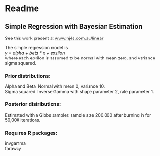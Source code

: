 # Readme

## Simple Regression with Bayesian Estimation

See this work present at www.njds.com.au/linear <br />

The simple regression model is <br />
<i>y = alpha + beta * x + epsilon</i> <br />
where each epsilon is assumed to be normal with mean zero, and variance sigma squared. 

### Prior distributions:
Alpha and Beta: Normal with mean 0, variance 10. <br />
Sigma squared: Inverse Gamma with shape parameter 2, rate parameter 1. 

### Posterior distributions:
Estimated with a Gibbs sampler, sample size 200,000 after burning in for 50,000 iterations. <br />

### Requires R packages:
invgamma <br />
faraway
